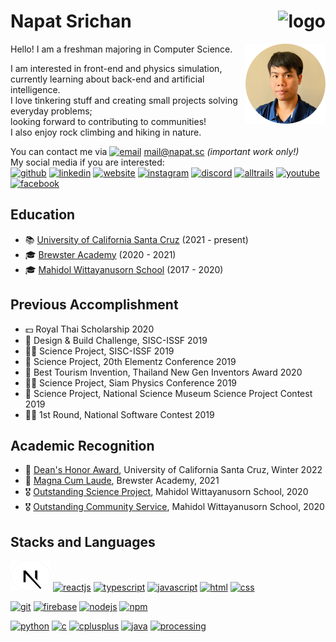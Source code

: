 # Napat Srichan <a href="https://napat.sc"><img alt="logo" align="right" src="https://raw.githubusercontent.com/anonymaew/ns-logo/master/ns-logo-32-w.svg"/></a>

[<img alt="profile" width="128px" height="128px" align="right" src="https://raw.githubusercontent.com/anonymaew/anonymaew/master/src/profile.png"/>]()

Hello! I am a freshman majoring in Computer Science.

I am interested in front-end and physics simulation,  
currently learning about back-end and artificial intelligence.  
I love tinkering stuff and creating small projects solving everyday problems;  
looking forward to contributing to communities!  
I also enjoy rock climbing and hiking in nature.

You can contact me via [![email](https://img.shields.io/badge/Email-EA4335?style=flat&logo=gmail&logoColor=white)](mailto:mail@napat.sc) mail@napat.sc _(important work only!)_  
My social media if you are interested:  
[![github](https://img.shields.io/badge/GitHub-181717?style=flat&logo=github&logoColor=white)](https://github.com/anonymaew)
[![linkedin](https://img.shields.io/badge/LinkedIn-0A66C2?style=flat&logo=linkedin&logoColor=white)](https://www.linkedin.com/in/napat-srichan-9918a9201/)
[![website](https://img.shields.io/badge/Website-orange?style=flat&logo=react&logoColor=white)](https://napat.sc/)
[![instagram](https://img.shields.io/badge/Instagram-E4405F?style=flat&logo=instagram&logoColor=white)](https://www.instagram.com/napatsc/)
[![discord](https://img.shields.io/badge/Discord-5865F2?style=flat&logo=discord&logoColor=white)](https://discord.com/users/487858091027726337)
[![alltrails](https://img.shields.io/badge/AllTrails-428813?style=flat&logo=alltrails&logoColor=white)](https://www.alltrails.com/members/napat-srichan/)
[![youtube](https://img.shields.io/badge/YouTube-FF0000?style=flat&logo=youtube&logoColor=white)](https://www.youtube.com/channel/UCKsubUClYp0qHu9fXLHUb_Q)
[![facebook](https://img.shields.io/badge/Facebook-1877F2?style=flat&logo=facebook&logoColor=white)](https://www.facebook.com/napatsc01/)

<!--
## Stats
-->

<!--
## Projects

## Blogs
-->

## Education

- 📚 [University of California Santa Cruz](https://www.ucsc.edu/) (2021 - present)
- 🎓 [Brewster Academy](https://www.brewsteracademy.org/) (2020 - 2021)
- 🎓 [Mahidol Wittayanusorn School](https://www.mwit.ac.th/) (2017 - 2020)

## Previous Accomplishment

- 💵 Royal Thai Scholarship 2020
- 🥇 Design & Build Challenge, SISC-ISSF 2019
- 💁‍♂️ Science Project, SISC-ISSF 2019
- 🥈 Science Project, 20th Elementz Conference 2019
- 🥉 Best Tourism Invention, Thailand New Gen Inventors Award 2020
- 💁‍♂️ Science Project, Siam Physics Conference 2019
- 🥈 Science Project, National Science Museum Science Project Contest 2019
- 💁‍♂️ 1st Round, National Software Contest 2019

## Academic Recognition

- 📜 [Dean's Honor Award](), University of California Santa Cruz, Winter 2022
- 📜 [Magna Cum Laude](), Brewster Academy, 2021
- 🎖️ [Outstanding Science Project](), Mahidol Wittayanusorn School, 2020
- 🎖️ [Outstanding Community Service](), Mahidol Wittayanusorn School, 2020

## Stacks and Languages

[<img alt="nextjs" width="64px" height="48px" src="https://raw.githubusercontent.com/anonymaew/anonymaew/master/src/nextjs.svg"/>]()
[<img alt="reactjs" width="64px" height="48px" src="https://cdn.jsdelivr.net/gh/devicons/devicon/icons/react/react-original.svg"/>]()
[<img alt="typescript" width="64px" height="48px" src="https://cdn.jsdelivr.net/gh/devicons/devicon/icons/typescript/typescript-original.svg"/>]()
[<img alt="javascript" width="64px" height="48px" src="https://cdn.jsdelivr.net/gh/devicons/devicon/icons/javascript/javascript-original.svg"/>]()
[<img alt="html" width="64px" height="48px" src="https://cdn.jsdelivr.net/gh/devicons/devicon/icons/html5/html5-original.svg"/>]()
[<img alt="css" width="64px" height="48px" src="https://cdn.jsdelivr.net/gh/devicons/devicon/icons/css3/css3-original.svg"/>]()

[<img alt="git" width="64px" height="48px" src="https://cdn.jsdelivr.net/gh/devicons/devicon/icons/git/git-original.svg"/>]()
[<img alt="firebase" width="64px" height="48px" src="https://cdn.jsdelivr.net/gh/devicons/devicon/icons/firebase/firebase-plain.svg"/>]()
[<img alt="nodejs" width="64px" height="48px" src="https://cdn.jsdelivr.net/gh/devicons/devicon/icons/nodejs/nodejs-original.svg"/>]()
[<img alt="npm" width="64px" height="48px" src="https://cdn.jsdelivr.net/gh/devicons/devicon/icons/npm/npm-original-wordmark.svg"/>]()

[<img alt="python" width="64px" height="48px" src="https://cdn.jsdelivr.net/gh/devicons/devicon/icons/python/python-original.svg"/>]()
[<img alt="c" width="64px" height="48px" src="https://cdn.jsdelivr.net/gh/devicons/devicon/icons/c/c-original.svg"/>]()
[<img alt="cplusplus" width="64px" height="48px" src="https://cdn.jsdelivr.net/gh/devicons/devicon/icons/cplusplus/cplusplus-original.svg"/>]()
[<img alt="java" width="64px" height="48px" src="https://cdn.jsdelivr.net/gh/devicons/devicon/icons/java/java-original.svg"/>]()
[<img alt="processing" width="64px" height="48px" src="https://cdn.jsdelivr.net/gh/devicons/devicon/icons/processing/processing-original.svg"/>]()
